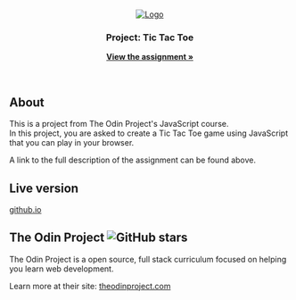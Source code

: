 <!-- PROJECT LOGO -->
<br>

<p align="center">
  <a href="https://www.theodinproject.com">
    <img src="https://www.theodinproject.com/assets/odin-logo-2d729f16279e9fc3b58ce847eacf07f883bdfc95eb23bb5064ed59d36ef551d6.svg" alt="Logo">
  </a>
</p>

<h3 align="center">Project: Tic Tac Toe</h3>

<p align="center">
  <a href="https://www.theodinproject.com/courses/javascript/lessons/tic-tac-toe-javascript"><strong>View the assignment »</strong></a>
</p>

<br>

## About

<p>This is a project from The Odin Project's JavaScript course.<br>
In this project, you are asked to create a Tic Tac Toe game using JavaScript that you can play in your browser.<p>

<p>A link to the full description of the assignment can be found above.</p>

## Live version

<p><a href="https://jasont01.github.io/javascript-tic-tac-toe">github.io</a></p>

## The Odin Project ![GitHub stars](https://img.shields.io/github/stars/TheOdinProject/curriculum?style=social)
<p>The Odin Project is a open source, full stack curriculum focused on helping you learn web development.</p>
<p>Learn more at their site: <a href="https://www.theodinproject.com/">theodinproject.com</a></p>

